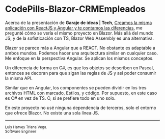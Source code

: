 # CodePills-Blazor-CRMEmpleados

Acerca de la presentación de **Garaje de ideas | Tech**, [Creamos la misma aplicación con ReactJS y Angular y te contamos las diferencias](https://www.youtube.com/watch?v=0uS3VL_auNU), me pregunté cómo se vería el mismo proyecto en Blazor. Más allá del mundo JS, y de la sofisticación con TS, Blazor Web Assembly es una alternativa. 

Blazor se parece más a Angular que a REACT. No obstante es adaptable a ambos mundos. Podemos hacer una arquitectura similar en cualquier caso. Me enfoque en la perspectiva Angular. Se aplican los mismos conceptos.

Un diferencia de forma en C#, es que los objetos se describen en Pascal, entonces se decoran para que sigan las reglas de JS y así poder consumir la misma API. 

Similar que en Angular, los componentes se pueden dividir en los tres archivos HTML con marcado, Estilos, y código. Por supuesto, en este caso es C# en vez de TS. O, si se prefiere todo en uno solo.

En este proyecto no usé ninguna dependencia de terceros, solo el entorno que ofrece Blazor. No existe una sola línea JS.


<hr style="border:1px solid gray" />
<sup>Luis Harvey Triana Vega.<br>Software Engineer</sup>


